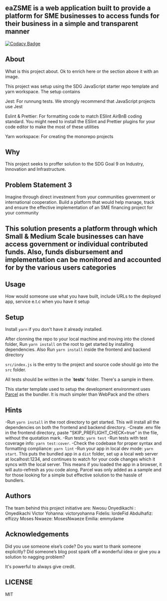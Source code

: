 ## eaZSME is a web application built to provide a platform for SME businesses to access funds for their business in a simple and transparent manner 

[![Codacy Badge](https://api.codacy.com/project/badge/Grade/3144341ba4ce422497b8d67d12d9b9b8)](https://app.codacy.com/gh/BuildForSDG/Team-028?utm_source=github.com&utm_medium=referral&utm_content=BuildForSDG/Team-028&utm_campaign=Badge_Grade_Settings)

## About

What is this project about. Ok to enrich here or the section above it with an image. 

This project was setup using the SDG JavaScript starter repo template and yarn workspace. The setup contains

Jest: For runnung tests. We strongly recommend that JavaScript projects use Jest

Eslint & Prettier: For formatting code to match ESlint AirBnB coding standard. You might need to install the ESlint and Prettier plugins for your code editor to make the most of these utilities

Yarn workspace: For creating the monorepo projects

## Why

This project seeks to proffer solution to the SDG Goal 9 on Industry, Innovation and Infrastructure.
## Problem Statement 3

Imagine through direct investment from your communities government or international cooperation. Build a platform that would help manage, track and ensure the effective implementation of an SME financing project for your community

## This solution presents a platform through which Small & Medium Scale businesses can have access government or individual contributed funds. Also, funds disbursement and implementation can be monitored and accounted for by the various users categories

## Usage
 How would someone use what you have built, include URLs to the deployed app, service e.t.c when you have it setup

## Setup

Install `yarn` if you don't have it already installed.

After clonning the repo to your local machine and moving into the cloned folder, Run `yarn install` on the root to get started by installing dependencies. Also Run `yarn install` inside the frontend and backend directory

`src/index.js` is the entry to the project and source code should go into the `src` folder.

All tests should be written in the `__tests__' folder. There's a sample in there.

This starter template used to setup the development environment uses [Parcel](https://parceljs.org/getting_started.html) as the bundler. It is much simpler than WebPack and the others

## Hints

-Run `yarn install` in the root directory to get started. This will install all the dependencies on both
the frontend and backend directory.
-Create .env file in the frontend directory, paste "SKIP_PREFLIGHT_CHECK=true" in the file, without the quotation mark.
-Run tests: `yarn test`
-Run tests with test coverage info: `yarn test:cover`.
-Check the codebase for proper syntax and formatting compliance: `yarn lint`
-Run your app in local dev mode: `yarn start`. This puts the bundled app in a `dist` folder, set up a local web server at localhost:1234, and continues to watch for your code changes which it syncs with the local server. This means if you loaded the app in a browser, it will auto-refresh as you code along. Parcel was only added as a sample and for those looking for a simple but effective solution to the hassle of bundlers. 

## Authors

The team behind this project initiative are:
Nwosu Onyedikachi : Onyedikachi
Victor Yohanna: victoryohanna
Fidelis: lordeFid 
Abdulhafiz: elfizzy
Moses Nwaeze: MosesNwaeze
Emilia: emmydame

## Acknowledgements

Did you use someone else’s code?
Do you want to thank someone explicitly?
Did someone’s blog post spark off a wonderful idea or give you a solution to nagging problem?

It's powerful to always give credit.

## LICENSE

MIT
